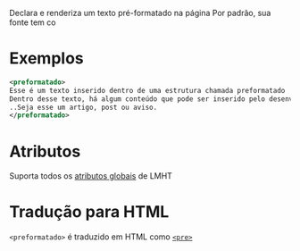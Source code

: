 Declara e renderiza um texto pré-formatado na página
Por padrão, sua fonte tem co

# Exemplos
````xml
<preformatado>
Esse é um texto inserido dentro de uma estrutura chamada preformatado
Dentro desse texto, há algum conteúdo que pode ser inserido pelo desenvolvedor LMHT...
..Seja esse um artigo, post ou aviso. 
</preformatado>
````
# Atributos
Suporta todos os [atributos globais](https://github.com/DesignLiquido/LMHT/wiki/Atributos-Globais) de LMHT

# Tradução para HTML
`<preformatado>` é traduzido em HTML como [`<pre>`](https://www.w3schools.com/tags/tag_pre.asp)
